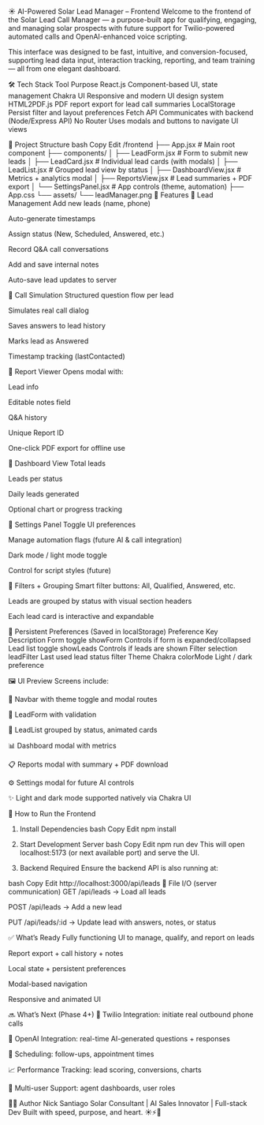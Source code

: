 ☀️ AI-Powered Solar Lead Manager – Frontend
Welcome to the frontend of the Solar Lead Call Manager — a purpose-built app for qualifying, engaging, and managing solar prospects with future support for Twilio-powered automated calls and OpenAI-enhanced voice scripting.

This interface was designed to be fast, intuitive, and conversion-focused, supporting lead data input, interaction tracking, reporting, and team training — all from one elegant dashboard.

🛠️ Tech Stack
Tool	Purpose
React.js	Component-based UI, state management
Chakra UI	Responsive and modern UI design system
HTML2PDF.js	PDF report export for lead call summaries
LocalStorage	Persist filter and layout preferences
Fetch API	Communicates with backend (Node/Express API)
No Router	Uses modals and buttons to navigate UI views

📁 Project Structure
bash
Copy
Edit
/frontend
  ├── App.jsx                  # Main root component
  ├── components/
  │   ├── LeadForm.jsx         # Form to submit new leads
  │   ├── LeadCard.jsx         # Individual lead cards (with modals)
  │   ├── LeadList.jsx         # Grouped lead view by status
  │   ├── DashboardView.jsx    # Metrics + analytics modal
  │   ├── ReportsView.jsx      # Lead summaries + PDF export
  │   └── SettingsPanel.jsx    # App controls (theme, automation)
  ├── App.css
  └── assets/
      └── leadManager.png
🔑 Features
🔹 Lead Management
Add new leads (name, phone)

Auto-generate timestamps

Assign status (New, Scheduled, Answered, etc.)

Record Q&A call conversations

Add and save internal notes

Auto-save lead updates to server

🔹 Call Simulation
Structured question flow per lead

Simulates real call dialog

Saves answers to lead history

Marks lead as Answered

Timestamp tracking (lastContacted)

🔹 Report Viewer
Opens modal with:

Lead info

Editable notes field

Q&A history

Unique Report ID

One-click PDF export for offline use

🔹 Dashboard View
Total leads

Leads per status

Daily leads generated

Optional chart or progress tracking

🔹 Settings Panel
Toggle UI preferences

Manage automation flags (future AI & call integration)

Dark mode / light mode toggle

Control for script styles (future)

🔹 Filters + Grouping
Smart filter buttons: All, Qualified, Answered, etc.

Leads are grouped by status with visual section headers

Each lead card is interactive and expandable

💾 Persistent Preferences (Saved in localStorage)
Preference	Key	Description
Form toggle	showForm	Controls if form is expanded/collapsed
Lead list toggle	showLeads	Controls if leads are shown
Filter selection	leadFilter	Last used lead status filter
Theme	Chakra colorMode	Light / dark preference

🖼️ UI Preview
Screens include:

🌄 Navbar with theme toggle and modal routes

📝 LeadForm with validation

📁 LeadList grouped by status, animated cards

📊 Dashboard modal with metrics

📋 Reports modal with summary + PDF download

⚙️ Settings modal for future AI controls

✨ Light and dark mode supported natively via Chakra UI

🚀 How to Run the Frontend
1. Install Dependencies
bash
Copy
Edit
npm install
2. Start Development Server
bash
Copy
Edit
npm run dev
This will open localhost:5173 (or next available port) and serve the UI.

3. Backend Required
Ensure the backend API is also running at:

bash
Copy
Edit
http://localhost:3000/api/leads
📎 File I/O (server communication)
GET /api/leads → Load all leads

POST /api/leads → Add a new lead

PUT /api/leads/:id → Update lead with answers, notes, or status

✅ What’s Ready
Fully functioning UI to manage, qualify, and report on leads

Report export + call history + notes

Local state + persistent preferences

Modal-based navigation

Responsive and animated UI

🔜 What’s Next (Phase 4+)
🤖 Twilio Integration: initiate real outbound phone calls

🧠 OpenAI Integration: real-time AI-generated questions + responses

📅 Scheduling: follow-ups, appointment times

📈 Performance Tracking: lead scoring, conversions, charts

🏢 Multi-user Support: agent dashboards, user roles

👨‍💻 Author
Nick Santiago
Solar Consultant | AI Sales Innovator | Full-stack Dev
Built with speed, purpose, and heart. ☀️⚡🧠